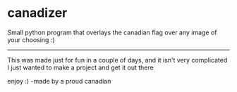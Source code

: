 # canadizer
 Small python program that overlays the canadian flag over any image of your choosing :)

---

This was made just for fun in a couple of days, and it isn't very complicated
I just wanted to make a project and get it out there

enjoy :)
-made by a proud canadian

